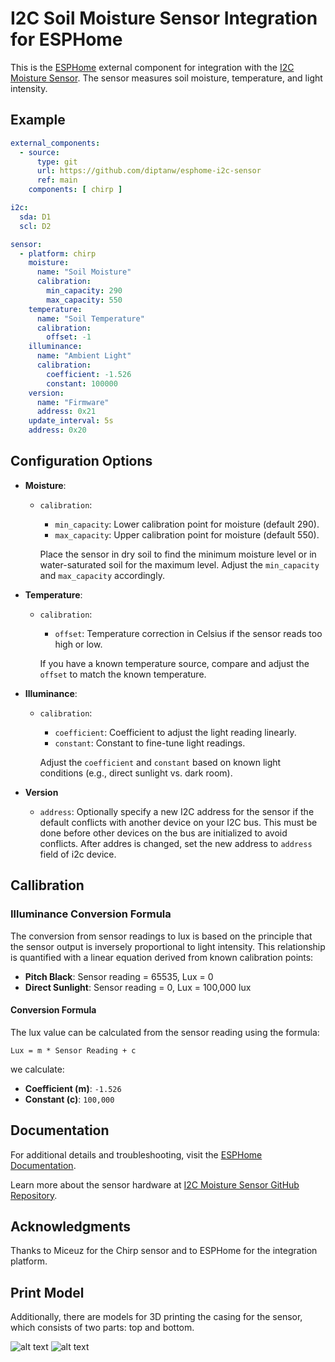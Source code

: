 # I2C Soil Moisture Sensor Integration for ESPHome

This is the [ESPHome](https://github.com/esphome/esphome) external component for integration with the [I2C Moisture Sensor](https://github.com/Miceuz/i2c-moisture-sensor). The sensor measures soil moisture, temperature, and light intensity.

## Example

```yaml
external_components:
  - source:
      type: git
      url: https://github.com/diptanw/esphome-i2c-sensor
      ref: main
    components: [ chirp ]

i2c:
  sda: D1
  scl: D2

sensor:
  - platform: chirp
    moisture:
      name: "Soil Moisture"
      calibration:
        min_capacity: 290
        max_capacity: 550
    temperature:
      name: "Soil Temperature"
      calibration:
        offset: -1
    illuminance:
      name: "Ambient Light"
      calibration:
        coefficient: -1.526
        constant: 100000
    version:
      name: "Firmware"
      address: 0x21
    update_interval: 5s
    address: 0x20
```

## Configuration Options

- **Moisture**:
  - `calibration`:
    - `min_capacity`: Lower calibration point for moisture (default 290).
    - `max_capacity`: Upper calibration point for moisture (default 550).

    Place the sensor in dry soil to find the minimum moisture level or in water-saturated soil for the maximum level. Adjust the `min_capacity` and `max_capacity` accordingly.

- **Temperature**:
  - `calibration`:
    - `offset`: Temperature correction in Celsius if the sensor reads too high or low.

    If you have a known temperature source, compare and adjust the `offset` to match the known temperature.

- **Illuminance**:
  - `calibration`:
    - `coefficient`: Coefficient to adjust the light reading linearly.
    - `constant`: Constant to fine-tune light readings.

    Adjust the `coefficient` and `constant` based on known light conditions (e.g., direct sunlight vs. dark room).

- **Version**
  - `address`: Optionally specify a new I2C address for the sensor if the default conflicts with another device on your I2C bus. This must be done before other devices on the bus are initialized to avoid conflicts. After addres is changed, set the new address to `address` field of i2c device.

## Callibration

### Illuminance Conversion Formula

The conversion from sensor readings to lux is based on the principle that the sensor output is inversely proportional to light intensity. This relationship is quantified with a linear equation derived from known calibration points:

- **Pitch Black**: Sensor reading = 65535, Lux = 0
- **Direct Sunlight**: Sensor reading = 0, Lux = 100,000 lux

#### Conversion Formula

The lux value can be calculated from the sensor reading using the formula:

```Lux = m * Sensor Reading + c```

we calculate:

- **Coefficient (m)**: `-1.526`
- **Constant (c)**: `100,000`

## Documentation

For additional details and troubleshooting, visit the [ESPHome Documentation](https://esphome.io).

Learn more about the sensor hardware at [I2C Moisture Sensor GitHub Repository](https://github.com/Miceuz/i2c-moisture-sensor).

## Acknowledgments

Thanks to Miceuz for the Chirp sensor and to ESPHome for the integration platform.

## Print Model

Additionally, there are models for 3D printing the casing for the sensor, which consists of two parts: top and bottom.

![alt text](i2c-sensor-bottom.png) ![alt text](i2c-sensor-top.png)
